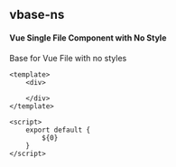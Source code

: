 ## vbase-ns
#### Vue Single File Component with No Style
Base for Vue File with no styles
```
<template>
	<div>

	</div>
</template>

<script>
	export default {
		${0}
	}
</script>
```